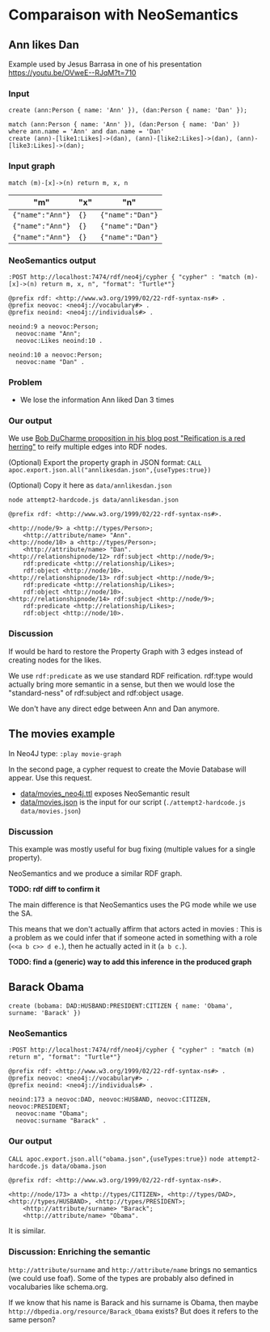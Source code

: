 # Comparaison with NeoSemantics

## Ann likes Dan

Example used by Jesus Barrasa in one of his presentation
https://youtu.be/OVweE--RJqM?t=710 


### Input

```cypher
create (ann:Person { name: 'Ann' }), (dan:Person { name: 'Dan' });

match (ann:Person { name: 'Ann' }), (dan:Person { name: 'Dan' })
where ann.name = 'Ann' and dan.name = 'Dan'
create (ann)-[like1:Likes]->(dan), (ann)-[like2:Likes]->(dan), (ann)-[like3:Likes]->(dan);
```

### Input graph

`match (m)-[x]->(n) return m, x, n`

| "m"              | "x"  | "n"              |
|------------------|------|------------------|
| `{"name":"Ann"}` | `{}` | `{"name":"Dan"}` |
| `{"name":"Ann"}` | `{}` | `{"name":"Dan"}` |
| `{"name":"Ann"}` | `{}` | `{"name":"Dan"}` |


### NeoSemantics output

`:POST http://localhost:7474/rdf/neo4j/cypher { "cypher" : "match (m)-[x]->(n) return m, x, n", "format": "Turtle*"}`

```turtle
@prefix rdf: <http://www.w3.org/1999/02/22-rdf-syntax-ns#> .
@prefix neovoc: <neo4j://vocabulary#> .
@prefix neoind: <neo4j://individuals#> .

neoind:9 a neovoc:Person;
  neovoc:name "Ann";
  neovoc:Likes neoind:10 .

neoind:10 a neovoc:Person;
  neovoc:name "Dan" .
```

### Problem

- We lose the information Ann liked Dan 3 times

### Our output

We use [Bob DuCharme proposition in his blog post "Reification is a red herring"](http://www.snee.com/bobdc.blog/2018/04/reification-is-a-red-herring.html)
to reify multiple edges into RDF nodes.

(Optional) Export the property graph in JSON format:
`CALL apoc.export.json.all("annlikesdan.json",{useTypes:true})`

(Optional) Copy it here as `data/annlikesdan.json`

`node attempt2-hardcode.js data/annlikesdan.json`

```turtle
@prefix rdf: <http://www.w3.org/1999/02/22-rdf-syntax-ns#>.

<http://node/9> a <http://types/Person>;
    <http://attribute/name> "Ann".
<http://node/10> a <http://types/Person>;
    <http://attribute/name> "Dan".
<http://relationshipnode/12> rdf:subject <http://node/9>;
    rdf:predicate <http://relationship/Likes>;
    rdf:object <http://node/10>.
<http://relationshipnode/13> rdf:subject <http://node/9>;
    rdf:predicate <http://relationship/Likes>;
    rdf:object <http://node/10>.
<http://relationshipnode/14> rdf:subject <http://node/9>;
    rdf:predicate <http://relationship/Likes>;
    rdf:object <http://node/10>.
```

### Discussion

If would be hard to restore the Property Graph with 3 edges instead
of creating nodes for the likes.

We use `rdf:predicate` as we use standard RDF reification. rdf:type would
actually bring more semantic in a sense, but then we would lose the
"standard-ness" of rdf:subject and rdf:object usage.

We don't have any direct edge between Ann and Dan anymore.


## The movies example


In Neo4J type: `:play movie-graph`

In the second page, a cypher request to create the Movie Database will appear. Use this request.

- [data/movies_neo4j.ttl](data/movies_neo4j.ttl) exposes NeoSemantic result
- [data/movies.json](data/movies.json) is the input for our script (`./attempt2-hardcode.js data/movies.json`)


### Discussion

This example was mostly useful for bug fixing (multiple values for a single property).

NeoSemantics and we produce a similar RDF graph.

**TODO: rdf diff to confirm it**

The main difference is that NeoSemantics uses the PG mode while we use the SA.

This means that we don't actually affirm that actors acted in movies : This is
a problem as we could infer that if someone acted in something with a role
(`<<a b c>> d e.`), then he actually acted in it (`a b c.`).

**TODO: find a (generic) way to add this inference in the produced graph**


## Barack Obama

`create (bobama: DAD:HUSBAND:PRESIDENT:CITIZEN { name: 'Obama', surname: 'Barack' })`


### NeoSemantics
`:POST http://localhost:7474/rdf/neo4j/cypher { "cypher" : "match (m) return m", "format": "Turtle*"}`

```turtle
@prefix rdf: <http://www.w3.org/1999/02/22-rdf-syntax-ns#> .
@prefix neovoc: <neo4j://vocabulary#> .
@prefix neoind: <neo4j://individuals#> .

neoind:173 a neovoc:DAD, neovoc:HUSBAND, neovoc:CITIZEN, neovoc:PRESIDENT;
  neovoc:name "Obama";
  neovoc:surname "Barack" .
```

### Our output


`CALL apoc.export.json.all("obama.json",{useTypes:true})`
`node attempt2-hardcode.js data/obama.json`


```turtle
@prefix rdf: <http://www.w3.org/1999/02/22-rdf-syntax-ns#>.

<http://node/173> a <http://types/CITIZEN>, <http://types/DAD>, <http://types/HUSBAND>, <http://types/PRESIDENT>;
    <http://attribute/surname> "Barack";
    <http://attribute/name> "Obama".
```


It is similar.

### Discussion: Enriching the semantic

`http://attribute/surname` and `http://attribute/name` brings no semantics (we could use foaf). Some of the types are probably also defined in vocalubaries like schema.org.

If we know that his name is Barack and his surname is Obama, then maybe `http://dbpedia.org/resource/Barack_Obama` exists? But does it refers to the same person?
